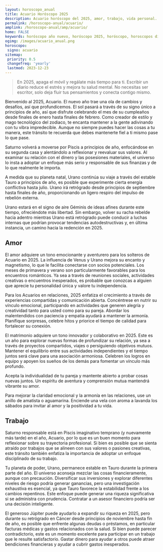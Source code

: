 ```yaml
---
layout: horoscopo_anual
title: Acuario Horóscopo 2025 
description: Acuario horóscopo del 2025, amor, trabajo, vida personal. Todas las predicciones para Acuario 2025 gratis. Disfruta este año nuevo.
permalink: /horoscopo-anual/acuario/
amplink: /horoscopo-anual/amp/acuario/
home: FALSE
keywords: horóscopo año nuevo, horóscopo 2025, horóscopo, horoscopos diarios gratis del dia de hoy, horóscopo diario gratis,horóscopo ano nuevo 2025, horóscopo esperanza gracia, horoscopo Acuario 2025, horoscop, horóscopos gratis, horoscopo Acuario, horoscopo Acuario 2025 gratis, Tarot, Astrologia, Zodíaco, Acuario, horoscopo gratis,tarot en femenino,videncia gratuita,horoscopos gratuitos,horóscopos, astrologia,videncia gratis
ogimg: /images/acuario_anual.png
horoscopo:
 signo: acuario
sitemap:
 priority: 0.5
 changefreq: 'yearly'
 lastmod: 2023-12-23
---
```





> En 2025, apaga el móvil y regálate más tiempo para ti. Escribir un diario reduce el estrés y mejora tu salud mental. No necesitas ser escritor, solo deja fluir tus pensamientos y conecta contigo mismo.


Bienvenido al 2025, Acuario. El nuevo año trae una ola de cambios y desafíos, así que profundicemos. El sol pasará a través de su signo único a principios de año, así que disfrute celebrando el mes de su cumpleaños desde finales de enero hasta finales de febrero. Como creador de estilo y mago tecnológico del zodiaco, te encanta mantener a la gente adivinando con tu vibra impredecible. Aunque no siempre puedes hacer las cosas a tu manera, este tránsito te recuerda que debes mantenerte fiel a ti mismo pase lo que pase.

Saturno volverá a moverse por Piscis a principios de año, enfocándose en su segunda casa y alentándolo a reflexionar y reevaluar sus valores. Al examinar su relación con el dinero y las posesiones materiales, el universo lo insta a adoptar un enfoque más serio y responsable de sus finanzas y de lo que realmente le importa.

A medida que su planeta natal, Urano continúa su viaje a través del estable Tauro a principios de año, es posible que experimente cierta energía conflictiva hasta julio. Urano irá retrógrado desde principios de septiembre hasta finales de año, proporcionando un ligero respiro del impulso de rebelión externa.

Urano estará en el signo de aire Géminis de ideas afines durante este tiempo, ofreciéndote más libertad. Sin embargo, volver su racha rebelde hacia adentro mientras Urano está retrógrado puede conducir a luchas internas que podrían provocar tendencias autodestructivas y, en última instancia, un camino hacia la redención en 2025.

## Amor

El amor adquiere un tono emocionante y aventurero para los solteros de Acuario en 2025. La influencia de Venus y Urano mejora su encanto y magnetismo, lo que le facilita conectarse con socios potenciales. Los meses de primavera y verano son particularmente favorables para los encuentros románticos. Ya sea a través de reuniones sociales, actividades creativas o encuentros inesperados, es probable que conozcas a alguien que aprecie tu personalidad única y valore tu independencia.

Para los Acuarios en relaciones, 2025 enfatiza el crecimiento a través de experiencias compartidas y comunicación abierta. Concéntrese en nutrir su vínculo emocional, participando en actividades que generen alegría y creatividad tanto para usted como para su pareja. Abordar los malentendidos con paciencia y empatía ayudará a mantener la armonía. Planifique sorpresas, celebre hitos y priorice el tiempo de calidad para fortalecer su conexión.

El matrimonio adquiere un tono innovador y colaborativo en 2025. Este es un año para explorar nuevas formas de profundizar su relación, ya sea a través de proyectos compartidos, viajes o persiguiendo objetivos mutuos. Mantener el equilibrio entre sus actividades independientes y el tiempo juntos será clave para una asociación armoniosa. Celebren los logros en equipo y apoyen los sueños de los demás para fomentar un vínculo más profundo.

Acepta la individualidad de tu pareja y mantente abierto a probar cosas nuevas juntos. Un espíritu de aventura y comprensión mutua mantendrá vibrante su amor.

Para mejorar la claridad emocional y la armonía en las relaciones, use un anillo de amatista o aguamarina. Enciende una vela con aroma a lavanda los sábados para invitar al amor y la positividad a tu vida.

## Trabajo

Saturno responsable está en Piscis imaginativo temprano (y nuevamente más tarde) en el año, Acuario, por lo que es un buen momento para reflexionar sobre su trayectoria profesional. Si bien es posible que se sienta atraído por trabajos que se alineen con sus valores o pasiones creativas, este tránsito también enfatiza la importancia de adoptar un enfoque disciplinado de su trabajo.

Tu planeta de poder, Urano, permanece estable en Tauro durante la primera parte del año. El universo aconseja mezclar las cosas financieramente, aunque con precaución. Diversificar sus inversiones y explorar diferentes niveles de riesgo podría generar ganancias, pero una investigación exhaustiva es esencial, ya que Tauro favorece la estabilidad frente a los cambios repentinos. Este enfoque puede generar una riqueza significativa si se administra con prudencia. Contratar a un asesor financiero podría ser una decisión inteligente.

El generoso Júpiter puede ayudarlo a expandir su riqueza en 2025, pero durante su retrógrado en Cáncer desde principios de noviembre hasta fin de año, es posible que enfrente algunas deudas o préstamos, en particular facturas médicas y gastos relacionados con la salud. Si bien puede parecer contradictorio, este es un momento excelente para participar en un trabajo que le resulte satisfactorio. Gastar dinero para ayudar a otros puede atraer bendiciones financieras y ayudar a cubrir gastos inesperados.